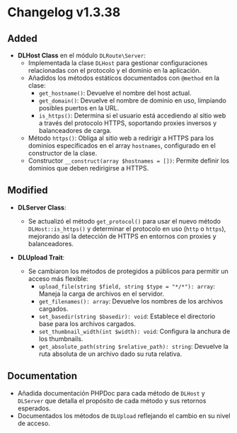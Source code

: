 # Changelog v1.3.38

## Added

- **DLHost Class** en el módulo `DLRoute\Server`:
  - Implementada la clase `DLHost` para gestionar configuraciones relacionadas con el protocolo y el dominio en la aplicación.
  - Añadidos los métodos estáticos documentados con `@method` en la clase:
    - `get_hostname()`: Devuelve el nombre del host actual.
    - `get_domain()`: Devuelve el nombre de dominio en uso, limpiando posibles puertos en la URL.
    - `is_https()`: Determina si el usuario está accediendo al sitio web a través del protocolo HTTPS, soportando proxies inversos y balanceadores de carga.
  - Método `https()`: Obliga al sitio web a redirigir a HTTPS para los dominios especificados en el array `hostnames`, configurado en el constructor de la clase.
  - Constructor `__construct(array $hostnames = [])`: Permite definir los dominios que deben redirigirse a HTTPS.

## Modified

- **DLServer Class**:

  - Se actualizó el método `get_protocol()` para usar el nuevo método `DLHost::is_https()` y determinar el protocolo en uso (`http` o `https`), mejorando así la detección de HTTPS en entornos con proxies y balanceadores.

- **DLUpload Trait**:
  - Se cambiaron los métodos de protegidos a públicos para permitir un acceso más flexible:
    - `upload_file(string $field, string $type = "*/*"): array`: Maneja la carga de archivos en el servidor.
    - `get_filenames(): array`: Devuelve los nombres de los archivos cargados.
    - `set_basedir(string $basedir): void`: Establece el directorio base para los archivos cargados.
    - `set_thumbnail_width(int $width): void`: Configura la anchura de los thumbnails.
    - `get_absolute_path(string $relative_path): string`: Devuelve la ruta absoluta de un archivo dado su ruta relativa.

## Documentation

- Añadida documentación PHPDoc para cada método de `DLHost` y `DLServer` que detalla el propósito de cada método y sus retornos esperados.
- Documentados los métodos de `DLUpload` reflejando el cambio en su nivel de acceso.
